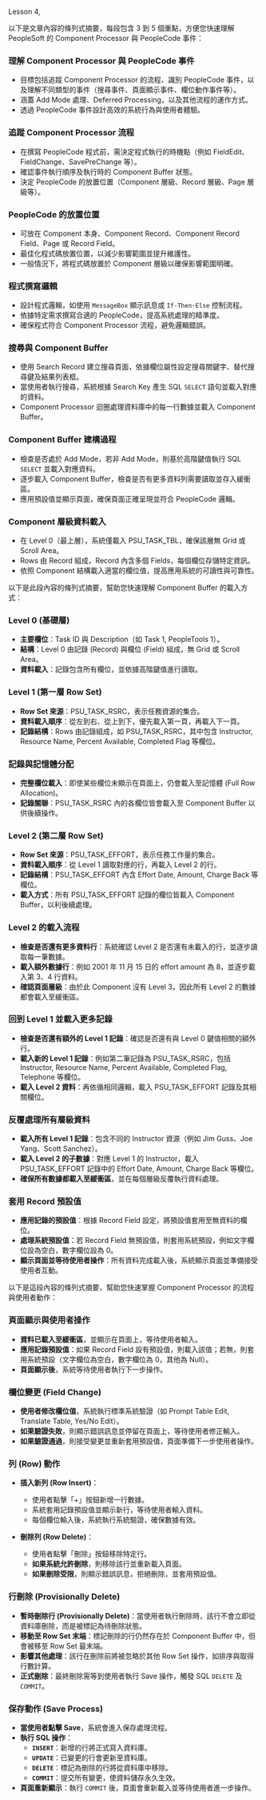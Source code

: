 Lesson 4, 

以下是文章內容的條列式摘要，每段包含 3 到 5 個重點，方便您快速理解 PeopleSoft 的 Component Processor 與 PeopleCode 事件：

### **理解 Component Processor 與 PeopleCode 事件**
- 目標包括追蹤 Component Processor 的流程、識別 PeopleCode 事件，以及理解不同類型的事件（搜尋事件、頁面顯示事件、欄位動作事件等）。
- 涵蓋 Add Mode 處理、Deferred Processing，以及其他流程的運作方式。
- 透過 PeopleCode 事件設計高效的系統行為與使用者體驗。

### **追蹤 Component Processor 流程**
- 在撰寫 PeopleCode 程式前，需決定程式執行的時機點（例如 FieldEdit、FieldChange、SavePreChange 等）。
- 確認事件執行順序及執行時的 Component Buffer 狀態。
- 決定 PeopleCode 的放置位置（Component 層級、Record 層級、Page 層級等）。

### **PeopleCode 的放置位置**
- 可放在 Component 本身、Component Record、Component Record Field、Page 或 Record Field。
- 最佳化程式碼放置位置，以減少影響範圍並提升維護性。
- 一般情況下，將程式碼放置於 Component 層級以確保影響範圍明確。

### **程式撰寫邏輯**
- 設計程式邏輯，如使用 `MessageBox` 顯示訊息或 `If-Then-Else` 控制流程。
- 依據特定需求撰寫合適的 PeopleCode，提高系統處理的精準度。
- 確保程式符合 Component Processor 流程，避免邏輯錯誤。

### **搜尋與 Component Buffer**
- 使用 Search Record 建立搜尋頁面，依據欄位屬性設定搜尋關鍵字、替代搜尋鍵及結果列表框。
- 當使用者執行搜尋，系統根據 Search Key 產生 SQL `SELECT` 語句並載入對應的資料。
- Component Processor 迴圈處理資料庫中的每一行數據並載入 Component Buffer。

### **Component Buffer 建構過程**
- 檢查是否處於 Add Mode，若非 Add Mode，則基於高階鍵值執行 SQL `SELECT` 並載入對應資料。
- 逐步載入 Component Buffer，檢查是否有更多資料列需要讀取並存入緩衝區。
- 應用預設值並顯示頁面，確保頁面正確呈現並符合 PeopleCode 邏輯。

### **Component 層級資料載入**
- 在 Level 0（最上層），系統僅載入 PSU_TASK_TBL，確保該層無 Grid 或 Scroll Area。
- Rows 由 Record 組成，Record 內含多個 Fields，每個欄位存儲特定資訊。
- 依照 Component 結構載入適當的欄位值，提高應用系統的可讀性與可靠性。
 


 以下是此段內容的條列式摘要，幫助您快速理解 Component Buffer 的載入方式：

### **Level 0 (基礎層)**
- **主要欄位**：Task ID 與 Description（如 Task 1, PeopleTools 1）。
- **結構**：Level 0 由記錄 (Record) 與欄位 (Field) 組成，無 Grid 或 Scroll Area。
- **資料載入**：記錄包含所有欄位，並依據高階鍵值進行讀取。

### **Level 1 (第一層 Row Set)**
- **Row Set 來源**：PSU_TASK_RSRC，表示任務資源的集合。
- **資料載入順序**：從左到右、從上到下，優先載入第一頁，再載入下一頁。
- **記錄結構**：Rows 由記錄組成，如 PSU_TASK_RSRC，其中包含 Instructor, Resource Name, Percent Available, Completed Flag 等欄位。

### **記錄與記憶體分配**
- **完整欄位載入**：即使某些欄位未顯示在頁面上，仍會載入至記憶體 (Full Row Allocation)。
- **記錄關聯**：PSU_TASK_RSRC 內的各欄位皆會載入至 Component Buffer 以供後續操作。

### **Level 2 (第二層 Row Set)**
- **Row Set 來源**：PSU_TASK_EFFORT，表示任務工作量的集合。
- **資料載入順序**：從 Level 1 讀取對應的行，再載入 Level 2 的行。
- **記錄結構**：PSU_TASK_EFFORT 內含 Effort Date, Amount, Charge Back 等欄位。
- **載入方式**：所有 PSU_TASK_EFFORT 記錄的欄位皆載入 Component Buffer，以利後續處理。




### **Level 2 的載入流程**
- **檢查是否還有更多資料行**：系統確認 Level 2 是否還有未載入的行，並逐步讀取每一筆數據。
- **載入額外數據行**：例如 2001 年 11 月 15 日的 effort amount 為 8，並逐步載入第 3、4 行資料。
- **確認頁面層級**：由於此 Component 沒有 Level 3，因此所有 Level 2 的數據都會載入至緩衝區。

### **回到 Level 1 並載入更多記錄**
- **檢查是否還有額外的 Level 1 記錄**：確認是否還有與 Level 0 鍵值相關的額外行。
- **載入新的 Level 1 記錄**：例如第二筆記錄為 PSU_TASK_RSRC，包括 Instructor, Resource Name, Percent Available, Completed Flag, Telephone 等欄位。
- **載入 Level 2 資料**：再依循相同邏輯，載入 PSU_TASK_EFFORT 記錄及其相關欄位。

### **反覆處理所有層級資料**
- **載入所有 Level 1 記錄**：包含不同的 Instructor 資源（例如 Jim Guss、Joe Yang、Scott Sanchez）。
- **載入 Level 2 的子數據**：對應 Level 1 的 Instructor，載入 PSU_TASK_EFFORT 記錄中的 Effort Date, Amount, Charge Back 等欄位。
- **確保所有數據都載入至緩衝區**，並在每個層級反覆執行資料處理。

### **套用 Record 預設值**
- **應用記錄的預設值**：根據 Record Field 設定，將預設值套用至無資料的欄位。
- **處理系統預設值**：若 Record Field 無預設值，則套用系統預設，例如文字欄位設為空白，數字欄位設為 0。
- **顯示頁面並等待使用者操作**：所有資料完成載入後，系統顯示頁面並準備接受使用者互動。

以下是這段內容的條列式摘要，幫助您快速掌握 Component Processor 的流程與使用者動作：

### **頁面顯示與使用者操作**
- **資料已載入至緩衝區**，並顯示在頁面上，等待使用者輸入。
- **應用記錄預設值**：如果 Record Field 設有預設值，則載入該值；若無，則套用系統預設（文字欄位為空白，數字欄位為 0，其他為 Null）。
- **頁面顯示後**，系統等待使用者執行下一步操作。

### **欄位變更 (Field Change)**
- **使用者修改欄位值**，系統執行標準系統驗證（如 Prompt Table Edit, Translate Table, Yes/No Edit）。
- **如果驗證失敗**，則顯示錯誤訊息並停留在頁面上，等待使用者修正輸入。
- **如果驗證通過**，則接受變更並重新套用預設值，頁面準備下一步使用者操作。

### **列 (Row) 動作**
- **插入新列 (Row Insert)**：
  - 使用者點擊「+」按鈕新增一行數據。
  - 系統套用記錄預設值並顯示新行，等待使用者輸入資料。
  - 每個欄位輸入後，系統執行系統驗證，確保數據有效。

- **刪除列 (Row Delete)**：
  - 使用者點擊「刪除」按鈕移除特定行。
  - **如果系統允許刪除**，則移除該行並重新載入頁面。
  - **如果刪除受限**，則顯示錯誤訊息，拒絕刪除，並套用預設值。

### **行刪除 (Provisionally Delete)**
- **暫時刪除行 (Provisionally Delete)**：當使用者執行刪除時，該行不會立即從資料庫刪除，而是被標記為待刪除狀態。
- **移動至 Row Set 末端**：標記刪除的行仍然存在於 Component Buffer 中，但會被移至 Row Set 最末端。
- **影響其他處理**：該行在刪除前將被忽略於其他 Row Set 操作，如排序與取得行數計算。
- **正式刪除**：最終刪除需等到使用者執行 Save 操作，觸發 SQL `DELETE` 及 `COMMIT`。

### **保存動作 (Save Process)**
- **當使用者點擊 Save**，系統會進入保存處理流程。
- **執行 SQL 操作**：
  - **`INSERT`**：新增的行將正式寫入資料庫。
  - **`UPDATE`**：已變更的行會更新至資料庫。
  - **`DELETE`**：標記為刪除的行將從資料庫中移除。
  - **`COMMIT`**：提交所有變更，使資料儲存永久生效。
- **頁面重新顯示**：執行 `COMMIT` 後，頁面會重新載入並等待使用者進一步操作。
 